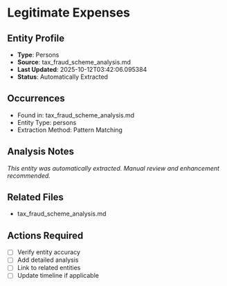 # Legitimate Expenses

## Entity Profile
- **Type**: Persons
- **Source**: tax_fraud_scheme_analysis.md
- **Last Updated**: 2025-10-12T03:42:06.095384
- **Status**: Automatically Extracted

## Occurrences
- Found in: tax_fraud_scheme_analysis.md
- Entity Type: persons
- Extraction Method: Pattern Matching

## Analysis Notes
*This entity was automatically extracted. Manual review and enhancement recommended.*

## Related Files
- tax_fraud_scheme_analysis.md

## Actions Required
- [ ] Verify entity accuracy
- [ ] Add detailed analysis
- [ ] Link to related entities
- [ ] Update timeline if applicable
